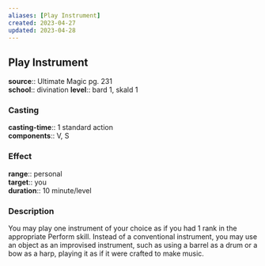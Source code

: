 ```yaml
---
aliases: [Play Instrument]
created: 2023-04-27
updated: 2023-04-28
---
```


## Play Instrument

**source**:: Ultimate Magic pg. 231  
**school**:: divination
**level**:: bard 1, skald 1

### Casting

**casting-time**:: 1 standard action  
**components**:: V, S

### Effect

**range**:: personal  
**target**:: you  
**duration**:: 10 minute/level

### Description

You may play one instrument of your choice as if you had 1 rank in the appropriate Perform skill. Instead of a conventional instrument, you may use an object as an improvised instrument, such as using a barrel as a drum or a bow as a harp, playing it as if it were crafted to make music.
